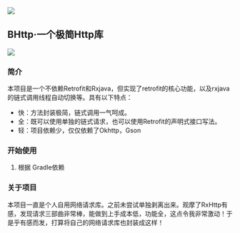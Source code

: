 [![](https://jitpack.io/v/huicunjun/BHttp.svg)](https://jitpack.io/#huicunjun/BHttp)
## BHttp·一个极简Http库

<img src="https://v1.jinrishici.com/all.svg">

### 简介

本项目是一个不依赖Retrofit和Rxjava，但实现了retrofit的核心功能，以及rxjava的链式调用线程自动切换等。具有以下特点：

* 快：方法封装极简，链式调用一气呵成。
* 全：既可以使用单独的链式请求，也可以使用Retrofit的声明式接口写法。
* 轻：项目依赖少，仅仅依赖了Okhttp，Gson





### 开始使用

1. 根据 Gradle依赖


### 关于项目
本项目一直是个人自用网络请求库。之前未尝试单独剥离出来。观摩了RxHttp有感，发现请求三部曲非常棒，能做到上手成本低，功能全，这点令我非常激动！于是乎有感而发，打算将自己的网络请求库也封装成这样！
